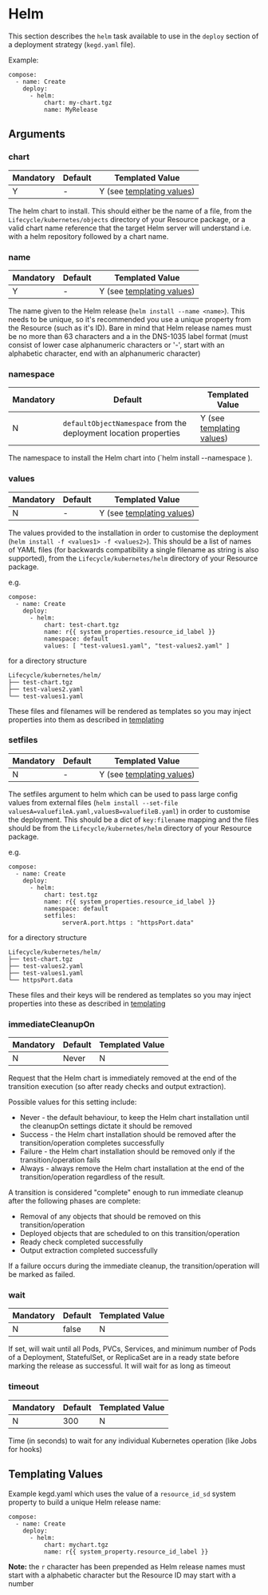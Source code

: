 # Helm

This section describes the `helm` task available to use in the `deploy` section of a deployment strategy (`kegd.yaml` file).

Example:
```
compose:
  - name: Create
    deploy:
      - helm:
          chart: my-chart.tgz
          name: MyRelease
```

## Arguments

### chart

| Mandatory | Default | Templated Value |
| --- | --- | --- | 
| Y | - | Y (see [templating values](#templating-values)) |

The helm chart to install. This should either be the name of a file, from the `Lifecycle/kubernetes/objects` directory of your Resource package, or a valid chart name reference that the target Helm server will understand i.e. with a helm repository followed by a chart name.

### name

| Mandatory | Default | Templated Value |
| --- | --- | --- | 
| Y | - | Y (see [templating values](#templating-values)) |

The name given to the Helm release (`helm install --name <name>`). This needs to be unique, so it's recommended you use a unique property from the Resource (such as it's ID). Bare in mind that Helm release names must be no more than 63 characters and a in the DNS-1035 label format (must consist of lower case alphanumeric characters or '-', start with an alphabetic character, end with an alphanumeric character)

### namespace

| Mandatory | Default | Templated Value |
| --- | --- | --- | 
| N | `defaultObjectNamespace` from the deployment location properties | Y (see [templating values](#templating-values)) |

The namespace to install the Helm chart into (`helm install --namespace <namespace>). 

### values

| Mandatory | Default | Templated Value |
| --- | --- | --- | 
| N | - | Y (see [templating values](#templating-values)) |

The values provided to the installation in order to customise the deployment (`helm install -f <values1> -f <values2>`). This should be a list of names of YAML files (for backwards compatibility a single filename as string is also supported), from the `Lifecycle/kubernetes/helm` directory of your Resource package.

e.g. 
```
compose:
  - name: Create
    deploy:
      - helm:
          chart: test-chart.tgz
          name: r{{ system_properties.resource_id_label }}
          namespace: default
          values: [ "test-values1.yaml", "test-values2.yaml" ]
```

for a directory structure
```
Lifecycle/kubernetes/helm/
├── test-chart.tgz
├── test-values2.yaml
└── test-values1.yaml
```

These files and filenames will be rendered as templates so you may inject properties into them as described in [templating](../user-guide/templating.md)

### setfiles

| Mandatory | Default | Templated Value |
| --- | --- | --- | 
| N | - | Y (see [templating values](#templating-values)) |

The setfiles argument to helm which can be used to pass large config values from external files 
(`helm install --set-file valuesA=valuefileA.yaml,valuesB=valuefileB.yaml`) in order to customise the deployment. This should be a dict of `key:filename` mapping and the files should be from the `Lifecycle/kubernetes/helm` directory of your Resource package.

e.g. 
```
compose:
  - name: Create
    deploy:
      - helm:
          chart: test.tgz
          name: r{{ system_properties.resource_id_label }}
          namespace: default
          setfiles:
               serverA.port.https : "httpsPort.data"
```

for a directory structure
```
Lifecycle/kubernetes/helm/
├── test-chart.tgz
├── test-values2.yaml
├── test-values1.yaml
└── httpsPort.data
```

These files and their keys will be rendered as templates so you may inject properties into these as described in [templating](../user-guide/templating.md)


### immediateCleanupOn

| Mandatory | Default | Templated Value |
| --- | --- | --- | 
| N | Never | N |

Request that the Helm chart is immediately removed at the end of the transition execution (so after ready checks and output extraction).

Possible values for this setting include: 
- Never - the default behaviour, to keep the Helm chart installation until the cleanupOn settings dictate it should be removed 
- Success - the Helm chart installation should be removed after the transition/operation completes successfully 
- Failure - the Helm chart installation should be removed only if the transition/operation fails
- Always - always remove the Helm chart installation at the end of the transition/operation regardless of the result.

A transition is considered "complete" enough to run immediate cleanup after the following phases are complete:

- Removal of any objects that should be removed on this transition/operation
- Deployed objects that are scheduled to on this transition/operation
- Ready check completed successfully 
- Output extraction completed successfully

If a failure occurs during the immediate cleanup, the transition/operation will be marked as failed.

### wait

| Mandatory | Default | Templated Value |
| --- | --- | --- | 
| N | false | N |

If set, will wait until all Pods, PVCs, Services, and minimum number of Pods of a Deployment, StatefulSet, or ReplicaSet are in a ready state before marking the release as successful. It will wait for as long as timeout

### timeout

| Mandatory | Default | Templated Value |
| --- | --- | --- | 
| N | 300 | N |

Time (in seconds) to wait for any individual Kubernetes operation (like Jobs for hooks)

## Templating Values

Example kegd.yaml which uses the value of a `resource_id_sd` system property to build a unique Helm release name:
```
compose:
  - name: Create
    deploy:
      - helm:
          chart: mychart.tgz
          name: r{{ system_property.resource_id_label }}
```

**Note:** the `r` character has been prepended as Helm release names must start with a alphabetic character but the Resource ID may start with a number